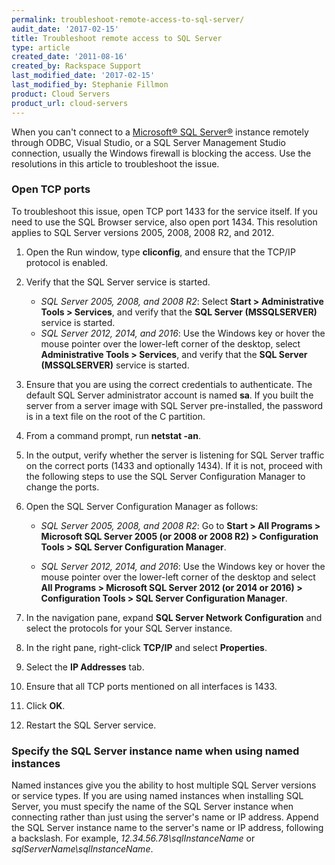 ```yaml
---
permalink: troubleshoot-remote-access-to-sql-server/
audit_date: '2017-02-15'
title: Troubleshoot remote access to SQL Server
type: article
created_date: '2011-08-16'
created_by: Rackspace Support
last_modified_date: '2017-02-15'
last_modified_by: Stephanie Fillmon
product: Cloud Servers
product_url: cloud-servers
---
```


When you can't connect to a [Microsoft&reg; SQL
Server&reg;](https://www.rackspace.com/managed-hosting/database-services/microsoft-sql) instance remotely through ODBC, Visual Studio, or a SQL Server
Management Studio connection, usually the Windows firewall is blocking the access. Use the resolutions in this article to troubleshoot the issue.

### Open TCP ports

To troubleshoot this issue, open TCP port 1433 for the service itself. If you need to use the SQL Browser service, also open port 1434. This resolution applies to SQL Server versions 2005, 2008, 2008 R2, and 2012.

1. Open the Run window, type **cliconfig**, and ensure that the TCP/IP protocol is enabled.

2. Verify that the SQL Server service is started.

   - *SQL Server 2005, 2008, and 2008 R2*: Select **Start > Administrative Tools > Services**, and verify that the **SQL Server (MSSQLSERVER)** service is started.
   - *SQL Server 2012, 2014, and 2016*: Use the Windows key or hover the mouse pointer over the lower-left corner of the desktop, select **Administrative Tools > Services**, and verify that the **SQL Server (MSSQLSERVER)** service is started.

3. Ensure that you are using the correct credentials to authenticate. The default SQL Server administrator account is named **sa**. If you built the server from a server image with SQL Server pre-installed, the password is in a text file on the root of the C partition.

4. From a command prompt, run **netstat -an**.

5. In the output, verify whether the server is listening for SQL Server traffic on the correct ports (1433 and optionally 1434). If it is not, proceed with the following steps to use the SQL Server Configuration Manager to change the ports.

6. Open the SQL Server Configuration Manager as follows:

   - *SQL Server 2005, 2008, and 2008 R2*: Go to **Start > All Programs > Microsoft SQL Server 2005 (or 2008 or 2008 R2) > Configuration Tools > SQL Server Configuration Manager**.

   - *SQL Server 2012, 2014, and 2016*: Use the Windows key or hover the mouse pointer over the lower-left corner of the desktop and select **All Programs > Microsoft SQL Server 2012 (or 2014 or 2016) > Configuration Tools > SQL Server Configuration Manager**.

7. In the navigation pane, expand **SQL Server Network Configuration** and select the protocols for your SQL Server instance.

8. In the right pane, right-click **TCP/IP** and select **Properties**.

9. Select the **IP Addresses** tab.

10. Ensure that all TCP ports mentioned on all interfaces is 1433.

11. Click **OK**.

12. Restart the SQL Server service.

### Specify the SQL Server instance name when using named instances

 Named instances give you the ability to host multiple SQL Server versions or service types. If you are using named instances when installing SQL Server, you must specify the name of the SQL Server instance when connecting rather than just using the server's name or IP address. Append the SQL Server instance name to the server's name or IP address, following a backslash. For example, *12.34.56.78\sqlInstanceName* or *sqlServerName\sqlInstanceName*.
